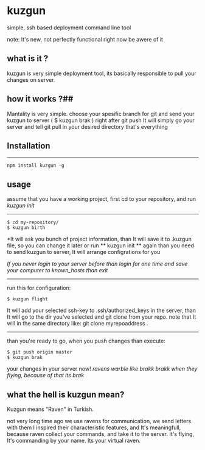 # kuzgun
simple, ssh based deployment command line tool

note: It's new, not perfectly functional right now be awere of it

## what is it ? ##
kuzgun is very simple deployment tool, its basically responsible to pull your changes on server.

## how it works ?##
Mantality is very simple. choose your spesific branch for git and send your kuzgun to server ( $ kuzgun brak ) right after git push
It will simply go your server and tell git pull in your desired directory
that's everything


## Installation ##

----------

    npm install kuzgun -g

## usage ##
assume that you have a working project, first cd to your repository, and run *kuzgun init*

----------

    $ cd my-repository/
    $ kuzgun birth

*It will ask you bunch of project information, than It will save it to .kuzgun file, so you can change it later or run ** kuzgun init ** again
than you need to send kuzgun to server, It will arrange configrations for you

*If you never login to your server before than login for one time and save your computer to known_hosts than exit*

----------

run this for configuration:

    $ kuzgun flight

It will add your selected ssh-key to .ssh/authorized_keys in the server, than It will go to the dir you've selected and git clone from your repo.
note that It will in the same directory like: git clone myrepoaddress .

----------

than you're ready to go, when you push changes than execute:

    $ git push origin master
    $ kuzgun brak
your changes in your server now!
*ravens warble like brakk brakk when they flying, because of that its brak*

## what the hell is kuzgun mean? ##
Kuzgun means "Raven" in Turkish.

not very long time ago we use ravens for communication, we send letters with them
I inspired their characteristic features, and It's meaningfull, because raven collect your commands, and take it to the server.
It's flying, It's commanding by your name.
Its your virtual raven.


